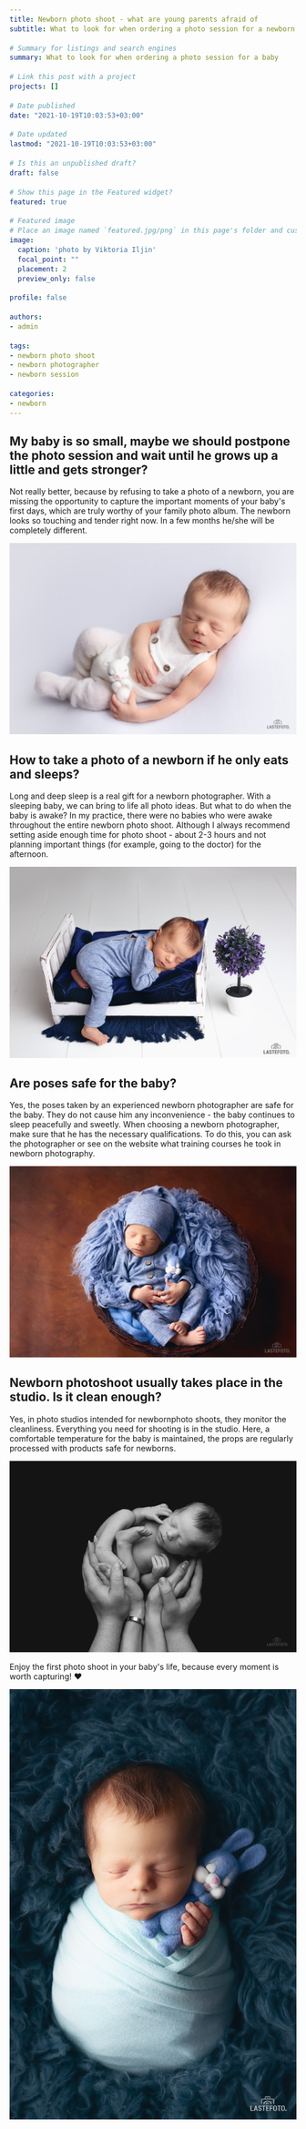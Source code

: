 ```yaml
---
title: Newborn photo shoot - what are young parents afraid of
subtitle: What to look for when ordering a photo session for a newborn baby

# Summary for listings and search engines
summary: What to look for when ordering a photo session for a baby

# Link this post with a project
projects: []

# Date published
date: "2021-10-19T10:03:53+03:00"

# Date updated
lastmod: "2021-10-19T10:03:53+03:00"

# Is this an unpublished draft?
draft: false

# Show this page in the Featured widget?
featured: true

# Featured image
# Place an image named `featured.jpg/png` in this page's folder and customize its options here.
image:
  caption: 'photo by Viktoria Iljin'
  focal_point: ""
  placement: 2
  preview_only: false

profile: false

authors:
- admin

tags:
- newborn photo shoot
- newborn photographer
- newborn session

categories:
- newborn
---
```

## My baby is so small, maybe we should postpone the photo session and wait until he grows up a little and gets stronger?

Not really better, because by refusing to take a photo of a newborn, you are missing the opportunity to capture the important moments of your baby's first days, which are truly worthy of your family photo album. The newborn looks so touching and tender right now. In a few months he/she will be completely different.

![newborn photo shoot](./newborn-photosession-1.jpg) 

## How to take a photo of a newborn if he only eats and sleeps?

Long and deep sleep is a real gift for a newborn photographer. With a sleeping baby, we can bring to life all photo ideas. But what to do when the baby is awake? In my practice, there were no babies who were awake throughout the entire newborn photo shoot. Although I always recommend setting aside enough time for photo shoot - about 2-3 hours and not planning important things (for example, going to the doctor) for the afternoon.

![newborn photography](./newborn-photosession-2.jpg)

## Are poses safe for the baby?

Yes, the poses taken by an experienced newborn photographer are safe for the baby. They do not cause him any inconvenience - the baby continues to sleep peacefully and sweetly. When choosing a newborn photographer, make sure that he has the necessary qualifications. To do this, you can ask the photographer or see on the website what training courses he took in newborn photography.

![newborn photo shoot in Tallinn](./newborn-photosession-3.jpg)

## Newborn photoshoot usually takes place in the studio. Is it clean enough?

Yes, in photo studios intended for newbornphoto shoots, they monitor the cleanliness. Everything you need for shooting is in the studio. Here, a comfortable temperature for the baby is maintained, the props are regularly processed with products safe for newborns.

![newborn session](./newborn-photosession-4.jpg)

Enjoy the first photo shoot in your baby's life, because every moment is worth capturing! ❤️

![newborn pictures in Tallinn](./newborn-photosession-5.jpg)
